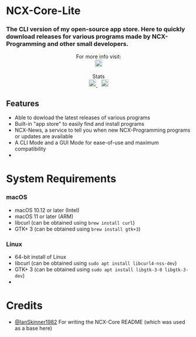 <p align="center">
<h1>NCX-Core-Lite</h1>
<h3>The CLI version of my open-source app store. Here to quickly download releases for various programs made by NCX-Programming and other small developers.</h3>
</p>
<p align="center"> 
For more info visit:
<br>
<a href="https://discord.com/invite/TbPXuFr" style="padding-left: 5px; padding-right: 5px;">
		<img src="https://img.shields.io/badge/Discord-Server-purple.svg" height="20"/>
</a>
</p>  

<p align="center">
Stats
<br>
<a href="https://github.com/NCX-Programming/NCX-Core-Lite/workflows/make%20all/badge.svg?branch=master" style="padding-left: 5px; padding-right: 5px;">
		<img src="https://github.com/NCX-Programming/NCX-Core-Lite/workflows/make%20all/badge.svg?branch=master" height="20"/>
	</a>	
<a href="https://img.shields.io/maintenance/yes/2021?label=Maintained" style="padding-left: 5px; padding-right: 5px;">
		<img src="https://img.shields.io/maintenance/yes/2021?label=Maintained" height="20"/>
  </a>
</p>

## Features
- Able to dowload the latest releases of various programs
- Built-in "app store" to easily find and install programs
- NCX-News, a service to tell you when new NCX-Programming programs or updates are available
- A CLI Mode and a GUI Mode for ease-of-use and maximum compatibility
- 
# System Requirements
### macOS
- macOS 10.12 or later (Intel)
- macOS 11 or later (ARM)
- libcurl (can be obtained using `brew install curl`)
- GTK+ 3 (can be obtained using `brew install gtk+3`)
### Linux
- 64-bit install of Linux
- libcurl (can be obtained using `sudo apt install libcurl4-nss-dev`)
- GTK+ 3 (can be obtained using `sudo apt install libgtk-3-0 libgtk-3-dev`)
- 
# Credits
- [@IanSkinner1982](https://github.com/IanSkinner1982/) For writing the NCX-Core README (which was used as a base here)

